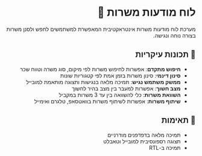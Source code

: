 <div dir="rtl">

# לוח מודעות משרות 💼

מערכת לוח מודעות משרות אינטראקטיבית המאפשרת למשתמשים לחפש ולסנן משרות בצורה נוחה ונגישה.

## 🌟 תכונות עיקריות

- **חיפוש מתקדם**: אפשרות לחיפוש משרות לפי מיקום, סוג משרה וטווח שכר
- **סינון דינמי**: סינון משרות בזמן אמת לפי קטגוריות שונות
- **ממשק משתמש נגיש**: תמיכה מלאה בנגישות ותצוגה מותאמת למובייל
- **מצב חשוך**: אפשרות למעבר בין מצב בהיר לחשוך
- **השוואת משרות**: כלי להשוואה בין עד 3 משרות במקביל
- **שיתוף משרות**: אפשרות לשיתוף משרות בוואטסאפ, טלגרם ואימייל

## 📱 תאימות

- תמיכה מלאה בדפדפנים מודרניים
- תצוגה רספונסיבית למובייל וטאבלט
- תמיכה ב-RTL

</div>

